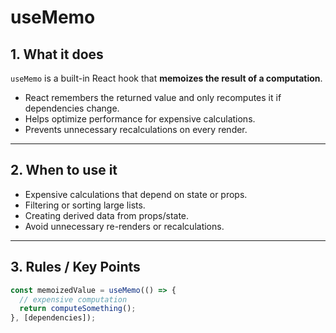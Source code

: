 # useMemo

## 1. What it does

`useMemo` is a built-in React hook that **memoizes the result of a computation**.

- React remembers the returned value and only recomputes it if dependencies change.
- Helps optimize performance for expensive calculations.
- Prevents unnecessary recalculations on every render.

---

## 2. When to use it

- Expensive calculations that depend on state or props.
- Filtering or sorting large lists.
- Creating derived data from props/state.
- Avoid unnecessary re-renders or recalculations.

---

## 3. Rules / Key Points

```js
const memoizedValue = useMemo(() => {
  // expensive computation
  return computeSomething();
}, [dependencies]);
